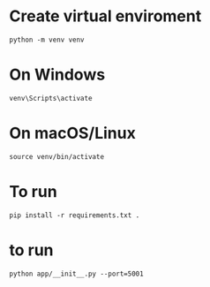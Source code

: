 # Create virtual enviroment
```
python -m venv venv
```


# On Windows
```
venv\Scripts\activate

```

# On macOS/Linux
```
source venv/bin/activate
```

# To run
```
pip install -r requirements.txt .

```

# to run
```
python app/__init__.py --port=5001

```
